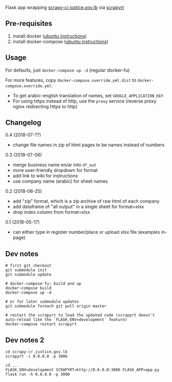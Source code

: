 Flask app wrapping [scrapy-cr.justice.gov.lb](https://github.com/shadiakiki1986/scrapy-cr.justice.gov.lb) via [scrapyrt](http://scrapyrt.readthedocs.io/)


## Pre-requisites

1. install docker ([ubuntu instructions](https://docs.docker.com/install/linux/docker-ce/ubuntu/#install-using-the-convenience-script))
2. install docker-compose ([ubuntu instructions](https://docs.docker.com/compose/install/#install-compose))


## Usage

For defaults, just `docker-compose up -d` (regular docker-fu)

For more features, copy `docker-compose.override.yml.dist` to `docker-compose.override.yml`:
- To get arabic-english translation of names, set `GOOGLE_APPLICATION_KEY`
- For using https instead of http, use the `proxy` service (reverse proxy nginx redirecting https to http)


## Changelog

0.4 (2018-07-??)
- change file names in zip of html pages to be names instead of numbers

0.3 (2018-07-06)
- merge business name en/ar into `df_out`
- more user-friendly dropdown for format
- add link to wiki for instructions
- use company name (arabic) for sheet names

0.2 (2018-06-25)
- add "zip" format, which is a zip archive of raw html of each company
- add dataframe of "all output" in a single sheet for format=xlsx
- drop index column from format=xlsx


0.1 (2018-05-17)
- can either type in register number/place or upload xlsx file (examples in-page)


## Dev notes

```
# first git checkout
git submodule init
git submodule update

# docker-compose-fu: build and up
docker-compose build
docker-compose up -d

# or for later submodule updates
git submodule foreach git pull origin master

# restart the scrapyrt to load the updated code (scrapyrt doesn't auto-reload like the `FLASK_ENV=development` feature)
docker-compose restart scrapyrt
```

## Dev notes 2
```
cd scrapy-cr.justice.gov.lb
scrapyrt -i 0.0.0.0 -p 3006

cd ...
FLASK_ENV=development SCRAPYRT=http://0.0.0.0:3006 FLASK_APP=app.py flask run -h 0.0.0.0 -p 3000
```
